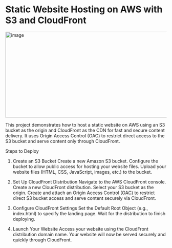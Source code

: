# Static Website Hosting on AWS with S3 and CloudFront


<img width="514" height="268" alt="image" src="https://github.com/user-attachments/assets/5b7dacf4-c846-4af0-9a24-57621c3203ff" />


This project demonstrates how to host a static website on AWS using an S3 bucket as the origin and CloudFront as the CDN for fast and secure content delivery. It uses Origin Access Control (OAC) to restrict direct access to the S3 bucket and serve content only through CloudFront.

Steps to Deploy

1. Create an S3 Bucket
Create a new Amazon S3 bucket.
Configure the bucket to allow public access for hosting your website files.
Upload your website files (HTML, CSS, JavaScript, images, etc.) to the bucket.

2. Set Up CloudFront Distribution
Navigate to the AWS CloudFront console.
Create a new CloudFront distribution.
Select your S3 bucket as the origin.
Create and attach an Origin Access Control (OAC) to restrict direct S3 bucket access and serve content securely via CloudFront.

3. Configure CloudFront Settings
Set the Default Root Object (e.g., index.html) to specify the landing page.
Wait for the distribution to finish deploying.

4. Launch Your Website
Access your website using the CloudFront distribution domain name.
Your website will now be served securely and quickly through CloudFront.

